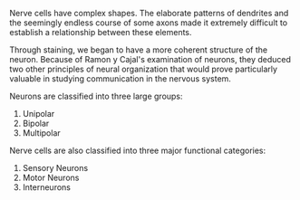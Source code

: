 Nerve cells have complex shapes. The elaborate patterns of dendrites and the seemingly endless course of some axons made it extremely difficult to establish a relationship between these elements.

Through staining, we began to have a more coherent structure of the neuron. Because of Ramon y Cajal's examination of neurons, they deduced two other principles of neural organization that would prove particularly valuable in studying communication in the nervous system.

Neurons are classified into three large groups: 
1) Unipolar
2) Bipolar
3) Multipolar

Nerve cells are also classified into three major functional categories:
1) Sensory Neurons
2) Motor Neurons
3) Interneurons